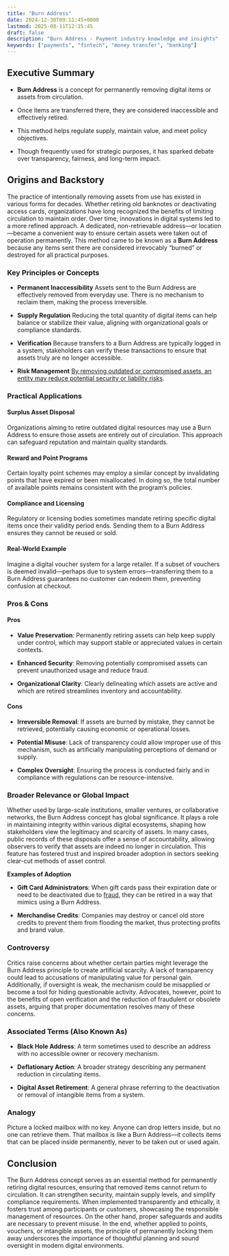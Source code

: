 ```yaml
---
title: "Burn Address"
date: 2024-12-30T09:11:45+0000
lastmod: 2025-08-11T12:15:45
draft: false
description: "Burn Address - Payment industry knowledge and insights"
keywords: ["payments", "fintech", "money transfer", "banking"]
---
```


## Executive Summary

- **Burn Address** is a concept for permanently removing digital items or assets from circulation.

- Once items are transferred there, they are considered inaccessible and effectively retired.

- This method helps regulate supply, maintain value, and meet policy objectives.

- Though frequently used for strategic purposes, it has sparked debate over transparency, fairness, and long-term impact.

## Origins and Backstory

The practice of intentionally removing assets from use has existed in various forms for decades. Whether retiring old banknotes or deactivating access cards, organizations have long recognized the benefits of limiting circulation to maintain order. Over time, innovations in digital systems led to a more refined approach. A dedicated, non-retrievable address—or location—became a convenient way to ensure certain assets were taken out of operation permanently. This method came to be known as a **Burn Address** because any items sent there are considered irrevocably “burned” or destroyed for all practical purposes.

### Key Principles or Concepts

- **Permanent Inaccessibility** Assets sent to the Burn Address are effectively removed from everyday use. There is no mechanism to reclaim them, making the process irreversible.

- **Supply Regulation** Reducing the total quantity of digital items can help balance or stabilize their value, aligning with organizational goals or compliance standards.

- **Verification** Because transfers to a Burn Address are typically logged in a system, stakeholders can verify these transactions to ensure that assets truly are no longer accessible.

- **Risk Management** [By removing outdated or compromised assets, an entity may reduce potential security or liability risks](https://faisalkhanllc.xyz/resources/payments-wiki/r/risk-reduction/).

### Practical Applications

#### Surplus Asset Disposal

Organizations aiming to retire outdated digital resources may use a Burn Address to ensure those assets are entirely out of circulation. This approach can safeguard reputation and maintain quality standards.

#### Reward and Point Programs

Certain loyalty point schemes may employ a similar concept by invalidating points that have expired or been misallocated. In doing so, the total number of available points remains consistent with the program’s policies.

#### Compliance and Licensing

Regulatory or licensing bodies sometimes mandate retiring specific digital items once their validity period ends. Sending them to a Burn Address ensures they cannot be reused or sold.

#### Real-World Example

Imagine a digital voucher system for a large retailer. If a subset of vouchers is deemed invalid—perhaps due to system errors—transferring them to a Burn Address guarantees no customer can redeem them, preventing confusion at checkout.

### Pros & Cons

#### Pros

- **Value Preservation**: Permanently retiring assets can help keep supply under control, which may support stable or appreciated values in certain contexts.

- **Enhanced Security**: Removing potentially compromised assets can prevent unauthorized usage and reduce fraud.

- **Organizational Clarity**: Clearly delineating which assets are active and which are retired streamlines inventory and accountability.

#### Cons

- **Irreversible Removal**: If assets are burned by mistake, they cannot be retrieved, potentially causing economic or operational losses.

- **Potential Misuse**: Lack of transparency could allow improper use of this mechanism, such as artificially manipulating perceptions of demand or supply.

- **Complex Oversight**: Ensuring the process is conducted fairly and in compliance with regulations can be resource-intensive.

### Broader Relevance or Global Impact

Whether used by large-scale institutions, smaller ventures, or collaborative networks, the Burn Address concept has global significance. It plays a role in maintaining integrity within various digital ecosystems, shaping how stakeholders view the legitimacy and scarcity of assets. In many cases, public records of these disposals offer a sense of accountability, allowing observers to verify that assets are indeed no longer in circulation. This feature has fostered trust and inspired broader adoption in sectors seeking clear-cut methods of asset control.

**Examples of Adoption**

- **Gift Card Administrators**: When gift cards pass their expiration date or need to be deactivated due to [fraud](https://faisalkhanllc.xyz/resources/payments-wiki/f/fraud/), they can be retired in a way that mimics using a Burn Address.

- **Merchandise Credits**: Companies may destroy or cancel old store credits to prevent them from flooding the market, thus protecting profits and brand value.

### Controversy

Critics raise concerns about whether certain parties might leverage the Burn Address principle to create artificial scarcity. A lack of transparency could lead to accusations of manipulating value for personal gain. Additionally, if oversight is weak, the mechanism could be misapplied or become a tool for hiding questionable activity. Advocates, however, point to the benefits of open verification and the reduction of fraudulent or obsolete assets, arguing that proper documentation resolves many of these concerns.

### Associated Terms (Also Known As)

- **Black Hole Address**: A term sometimes used to describe an address with no accessible owner or recovery mechanism.

- **Deflationary Action**: A broader strategy describing any permanent reduction in circulating items.

- **Digital Asset Retirement**: A general phrase referring to the deactivation or removal of intangible items from a system.

### Analogy

Picture a locked mailbox with no key. Anyone can drop letters inside, but no one can retrieve them. That mailbox is like a Burn Address—it collects items that can be placed inside permanently, never to be taken out or used again.

## Conclusion

The Burn Address concept serves as an essential method for permanently retiring digital resources, ensuring that removed items cannot return to circulation. It can strengthen security, maintain supply levels, and simplify compliance requirements. When implemented transparently and ethically, it fosters trust among participants or customers, showcasing the responsible management of resources. On the other hand, proper safeguards and audits are necessary to prevent misuse. In the end, whether applied to points, vouchers, or intangible assets, the principle of permanently locking them away underscores the importance of thoughtful planning and sound oversight in modern digital environments.